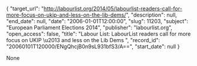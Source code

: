 {
  "target_url": "http://labourlist.org/2014/05/labourlist-readers-call-for-more-focus-on-ukip-and-less-on-the-lib-dems/", 
  "description": null, 
  "end_date": null, 
  "date": "2006-01-01T12:00:00", 
  "slug": 11203, 
  "subject": "European Parliament Elections 2014", 
  "publisher": "labourlist.org", 
  "open_access": false, 
  "title": "Labour List: LabourList readers call for more focus on UKIP \u2013 and less on the Lib Dems ", 
  "record_id": "20060101T120000/ENgQhcjB0n9sL931bfS3/A==", 
  "start_date": null
}

None